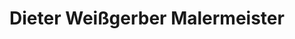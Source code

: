 ---
title: "Dieter Weißgerber Malermeister"
url: /grosshartmannsdorf/dieter-weissgerber-malermeister/
shop: Farben
---